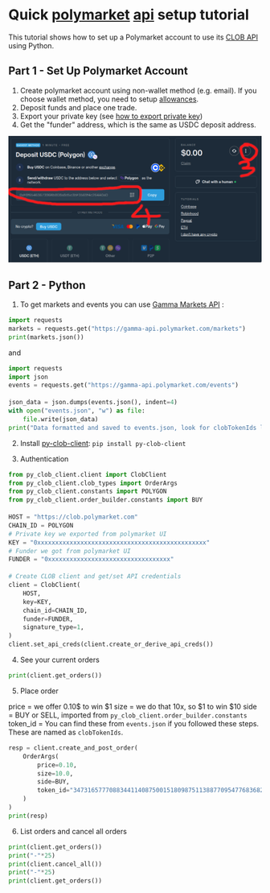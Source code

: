 
# Quick [polymarket](https://polymarket.com/) [api](https://docs.polymarket.com) setup tutorial 

This tutorial shows how to set up a Polymarket account to use its [CLOB API](https://docs.polymarket.com/#clob-api) using Python.

## Part 1 - Set Up Polymarket Account

1. Create polymarket account using non-wallet method (e.g. email). If you choose wallet method, you need to setup [allowances](https://docs.polymarket.com/#allowances).
2. Deposit funds and place one trade.
3. Export your private key (see [how to export private key](https://learn.polymarket.com/how-to-export-private-key))
4. Get the "funder" address, which is the same as USDC deposit address.

![polymarket.png](./img/polymarket.png) 

## Part 2 - Python

1. To get markets and events you can use [Gamma Markets API](https://docs.polymarket.com/#gamma-markets-api) :
```python
import requests
markets = requests.get("https://gamma-api.polymarket.com/markets")
print(markets.json())
```
and
```python
import requests
import json
events = requests.get("https://gamma-api.polymarket.com/events")

json_data = json.dumps(events.json(), indent=4)
with open("events.json", "w") as file:
    file.write(json_data)
print("Data formatted and saved to events.json, look for clobTokenIds later in this tutorial")
```
2. Install [py-clob-client](https://github.com/Polymarket/py-clob-client): `pip install py-clob-client`

3. Authentication
```python
from py_clob_client.client import ClobClient
from py_clob_client.clob_types import OrderArgs
from py_clob_client.constants import POLYGON
from py_clob_client.order_builder.constants import BUY

HOST = "https://clob.polymarket.com"
CHAIN_ID = POLYGON
# Private key we exported from polymarket UI
KEY = "0xxxxxxxxxxxxxxxxxxxxxxxxxxxxxxxxxxxxxxxxxxxxxxx"
# Funder we got from polymarket UI
FUNDER = "0xxxxxxxxxxxxxxxxxxxxxxxxxxxxxxxxxx"

# Create CLOB client and get/set API credentials
client = ClobClient(
    HOST,
    key=KEY,
    chain_id=CHAIN_ID,
    funder=FUNDER,
    signature_type=1,
)
client.set_api_creds(client.create_or_derive_api_creds())
```

4. See your current orders
```python
print(client.get_orders())
```

5. Place order

price = we offer 0.10$ to win $1
size = we do that 10x, so $1 to win $10
side = BUY or SELL, imported from `py_clob_client.order_builder.constants` 
token_id = You can find these from `events.json` if you followed these steps. These are named as `clobTokenIds`.
```python
resp = client.create_and_post_order(
    OrderArgs(
        price=0.10,
        size=10.0,
        side=BUY,
        token_id="34731657770883441140875001518098751138877095477683682718012432921110142479972", # from events.json
    )
)
print(resp)
```

6. List orders and cancel all orders
```python
print(client.get_orders())
print("-"*25)
print(client.cancel_all())
print("-"*25)
print(client.get_orders())
```
